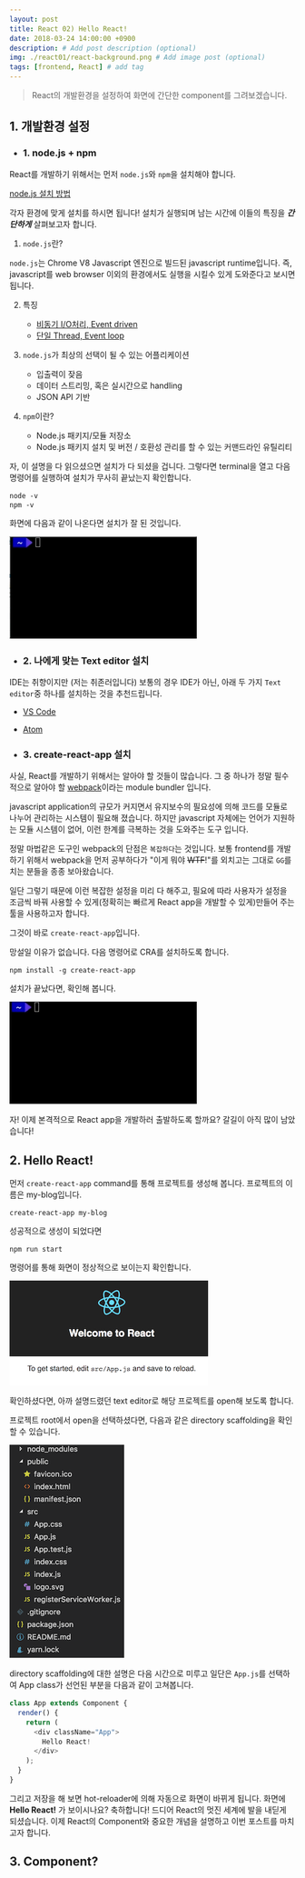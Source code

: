 ```yaml
---
layout: post
title: React 02) Hello React!
date: 2018-03-24 14:00:00 +0900
description: # Add post description (optional)
img: ./react01/react-background.png # Add image post (optional)
tags: [frontend, React] # add tag
---
```



> React의 개발환경을 설정하여 화면에 간단한 component를 그려보겠습니다.

## 1. 개발환경 설정


- ### 1. node.js + npm
React를 개발하기 위해서는 먼저 `node.js`와 `npm`을 설치해야 합니다.

[node.js 설치 방법](https://nodejs.org/en/download/)

각자 환경에 맞게 설치를 하시면 됩니다! 설치가 실행되며 남는 시간에 이들의 특징을 ___간단하게___ 살펴보고자 합니다.

1. `node.js`란?

`node.js`는 Chrome V8 Javascript 엔진으로 빌드된 javascript runtime입니다. 즉, javascript를 web browser 이외의 환경에서도 실행을 시킬수 있게 도와준다고 보시면 됩니다.

2. 특징

    - [비동기 I/O처리, Event driven](https://nodejs.org/en/docs/guides/blocking-vs-non-blocking/)
    - [단일 Thread, Event loop](http://meetup.toast.com/posts/89)

3. `node.js`가 최상의 선택이 될 수 있는 어플리케이션

    - 입출력이 잦음
    - 데이터 스트리밍, 혹은 실시간으로 handling
    - JSON API 기반

4. `npm`이란?

    - Node.js 패키지/모듈 저장소
    - Node.js 패키지 설치 및 버전 / 호환성 관리를 할 수 있는 커맨드라인 유틸리티

자, 이 설명을 다 읽으셨으면 설치가 다 되셨을 겁니다. 그렇다면 terminal을 열고 다음 명령어를 실행하여 설치가 무사히 끝났는지 확인합니다.

```terminal
node -v
npm -v
```

화면에 다음과 같이 나온다면 설치가 잘 된 것입니다.

![image](../assets/img/react02/check-install-node.gif)

- ### 2. 나에게 맞는 Text editor 설치

IDE는 취향이지만 (저는 취존러입니다) 보통의 경우 IDE가 아닌, 아래 두 가지 `Text editor`중 하나를 설치하는 것을 추천드립니다.

  - [VS Code](https://code.visualstudio.com/)
  - [Atom](https://atom.io/)

- ### 3. create-react-app 설치

사실, React를 개발하기 위해서는 알아야 할 것들이 많습니다. 그 중 하나가 정말 필수적으로 알아야 할 [webpack](https://webpack.js.org/)이라는 module bundler 입니다.

javascript application의 규모가 커지면서 유지보수의 필요성에 의해 코드를 모듈로 나누어 관리하는 시스템이 필요해 졌습니다. 하지만 javascript 자체에는 언어가 지원하는 모듈 시스템이 없어, 이런 한계를 극복하는 것을 도와주는 도구 입니다.

정말 마법같은 도구인 webpack의 단점은 `복잡하다`는 것입니다. 보통 frontend를 개발하기 위해서 webpack을 먼저 공부하다가 "이게 뭐야 ~~WTF~~!"를 외치고는 그대로 `GG`를 치는 분들을 종종 보아왔습니다. 

일단 그렇기 때문에 이런 복잡한 설정을 미리 다 해주고, 필요에 따라 사용자가 설정을 조금씩 바꿔 사용할 수 있게(정확히는 빠르게 React app을 개발할 수 있게)만들어 주는 툴을 사용하고자 합니다.

그것이 바로 `create-react-app`입니다.

망설일 이유가 없습니다. 다음 명령어로 CRA를 설치하도록 합니다.

```
npm install -g create-react-app
```

설치가 끝났다면, 확인해 봅니다.

![image](../assets/img/react02/check-install-cra.gif)

자! 이제 본격적으로 React app을 개발하러 출발하도록 할까요? 갈길이 아직 많이 남았습니다!

## 2. Hello React!

먼저 `create-react-app` command를 통해 프로젝트를 생성해 봅니다. 프로젝트의 이름은 my-blog입니다.

```
create-react-app my-blog
```

성공적으로 생성이 되었다면

```
npm run start
```

명령어를 통해 화면이 정상적으로 보이는지 확인합니다.

![image](../assets/img/react02/project-init-success.png)

확인하셨다면, 아까 설명드렸던 text editor로 해당 프로젝트를 open해 보도록 합니다.

프로젝트 root에서 open을 선택하셨다면, 다음과 같은 directory scaffolding을 확인할 수 있습니다.

![image](../assets/img/react02/react-scaffolding.png)

directory scaffolding에 대한 설명은 다음 시간으로 미루고 일단은 `App.js`를 선택하여 App class가 선언된 부분을 다음과 같이 고쳐봅니다.

```javascript
class App extends Component {
  render() {
    return (
      <div className="App">
        Hello React!
      </div>
    );
  }
}
```

그리고 저장을 해 보면 hot-reloader에 의해 자동으로 화면이 바뀌게 됩니다. 화면에 **Hello React!** 가 보이시나요? 축하합니다! 드디어 React의 멋진 세계에 발을 내딛게 되셨습니다. 이제 React의 Component와 중요한 개념을 설명하고 이번 포스트를 마치고자 합니다.

## 3. Component?


